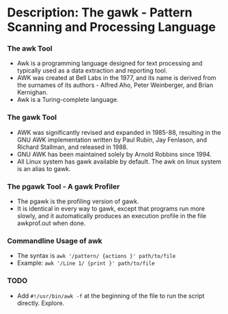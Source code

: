 # Description: The gawk - Pattern Scanning and Processing Language

### The awk Tool
- Awk is a programming language designed for text processing and typically used as a data extraction and reporting 
  tool.
- AWK was created at Bell Labs in the 1977, and its name is derived from the surnames of its authors - Alfred Aho, 
  Peter Weinberger, and Brian Kernighan.
- Awk is a Turing-complete language.

### The gawk Tool
- AWK was significantly revised and expanded in 1985-88, resulting in the GNU AWK implementation written by Paul Rubin, 
  Jay Fenlason, and Richard Stallman, and released in 1988.
- GNU AWK has been maintained solely by Arnold Robbins since 1994.
- All Linux system has gawk available by default. The awk on linux system is an alias to gawk.

### The pgawk Tool - A gawk Profiler
- The pgawk is the profiling version of gawk. 
- It is identical in every way to gawk, except that programs run more slowly, and it automatically produces an execution 
  profile in the file awkprof.out when done.

### Commandline Usage of awk
- The syntax is `awk '/pattern/ {actions }' path/to/file`
- Example: `awk '/Line 1/ {print }' path/to/file`

### TODO
- Add `#!/usr/bin/awk -f` at the beginning of the file to run the script directly. Explore. 
